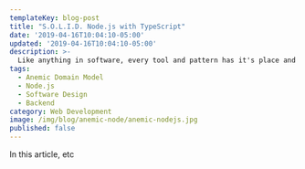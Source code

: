 ```yaml
---
templateKey: blog-post
title: "S.O.L.I.D. Node.js with TypeScript"
date: '2019-04-16T10:04:10-05:00'
updated: '2019-04-16T10:04:10-05:00'
description: >-
  Like anything in software, every tool and pattern has it's place and purpose. A Node.js backend with riddled dependencies and expensive tests might not be the worst thing.
tags:
  - Anemic Domain Model
  - Node.js
  - Software Design
  - Backend
category: Web Development
image: /img/blog/anemic-node/anemic-nodejs.jpg
published: false
---
```


In this article, etc